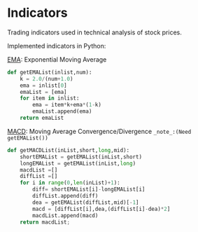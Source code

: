 Indicators
==========

Trading indicators used in technical analysis of stock prices.

Implemented indicators in Python:

[EMA](http://en.wikipedia.org/wiki/Moving_average#Exponential_moving_average): Exponential Moving Average

```Python
def getEMAList(inlist,num):
    k = 2.0/(num+1.0)
    ema = inlist[0]
    emaList = [ema]
    for item in inlist:
        ema = item*k+ema*(1-k)
        emaList.append(ema)
    return emaList
```

[MACD](http://en.wikipedia.org/wiki/MACD): Moving Average Convergence/Divergence `_note_:(Need getEMAList())`

```Python
def getMACDList(inList,short,long,mid):
    shortEMAList = getEMAList(inList,short)
    longEMAList = getEMAList(inList,long)
    macdList =[]
    diffList =[]
    for i in range(0,len(inList)+1):
        diff= shortEMAList[i]-longEMAList[i]
        diffList.append(diff)
        dea = getEMAList(diffList,mid)[-1]
        macd = [diffList[i],dea,(diffList[i]-dea)*2]
        macdList.append(macd)
    return macdList;
```
